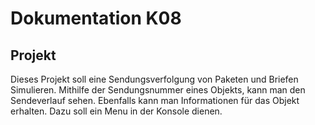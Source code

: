 # Dokumentation K08

## Projekt
Dieses Projekt soll eine Sendungsverfolgung von Paketen und Briefen Simulieren. 
Mithilfe der Sendungsnummer eines Objekts, kann man den Sendeverlauf sehen. Ebenfalls kann man Informationen für das Objekt erhalten.
Dazu soll ein Menu in der Konsole dienen. 